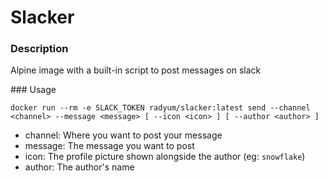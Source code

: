 # Slacker

### Description
Alpine image with a built-in script to post messages on slack


### Usage 

    docker run --rm -e SLACK_TOKEN radyum/slacker:latest send --channel <channel> --message <message> [ --icon <icon> ] [ --author <author> ]


* channel: Where you want to post your message
* message: The message you want to post
* icon: The profile picture shown alongside the author (eg: ```snowflake```)
* author: The author's name
